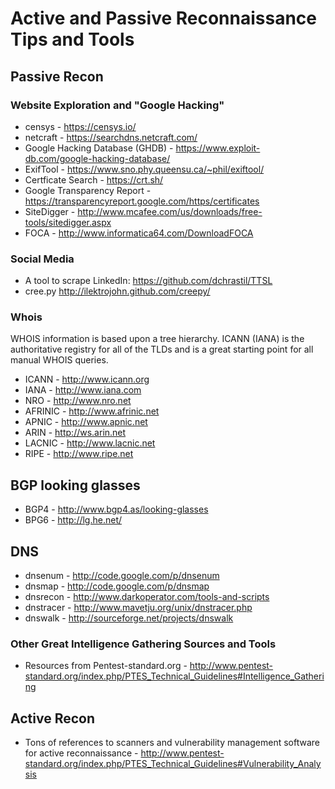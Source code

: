 # Active and Passive Reconnaissance Tips and Tools

## Passive Recon

### Website Exploration and "Google Hacking"
* censys - https://censys.io/
* netcraft - https://searchdns.netcraft.com/
* Google Hacking Database (GHDB) - https://www.exploit-db.com/google-hacking-database/
* ExifTool - https://www.sno.phy.queensu.ca/~phil/exiftool/
* Certficate Search - https://crt.sh/
* Google Transparency Report - https://transparencyreport.google.com/https/certificates
* SiteDigger - http://www.mcafee.com/us/downloads/free-tools/sitedigger.aspx
* FOCA - 	http://www.informatica64.com/DownloadFOCA

### Social Media
* A tool to scrape LinkedIn: https://github.com/dchrastil/TTSL
* cree.py	http://ilektrojohn.github.com/creepy/

### Whois
WHOIS information is based upon a tree hierarchy. ICANN (IANA) is the authoritative registry for all of the TLDs and is a great starting point for all manual WHOIS queries.
* ICANN - http://www.icann.org
* IANA - http://www.iana.com
* NRO - http://www.nro.net
* AFRINIC - http://www.afrinic.net
* APNIC - http://www.apnic.net
* ARIN - http://ws.arin.net
* LACNIC - http://www.lacnic.net
* RIPE - http://www.ripe.net

## BGP looking glasses
* BGP4 - http://www.bgp4.as/looking-glasses
* BPG6 - http://lg.he.net/

## DNS
* dnsenum -	http://code.google.com/p/dnsenum
* dnsmap - http://code.google.com/p/dnsmap
* dnsrecon - http://www.darkoperator.com/tools-and-scripts
* dnstracer - http://www.mavetju.org/unix/dnstracer.php
* dnswalk - http://sourceforge.net/projects/dnswalk

### Other Great Intelligence Gathering Sources and Tools
* Resources from Pentest-standard.org - http://www.pentest-standard.org/index.php/PTES_Technical_Guidelines#Intelligence_Gathering

## Active Recon
* Tons of references to scanners and vulnerability management software for active reconnaissance - http://www.pentest-standard.org/index.php/PTES_Technical_Guidelines#Vulnerability_Analysis
